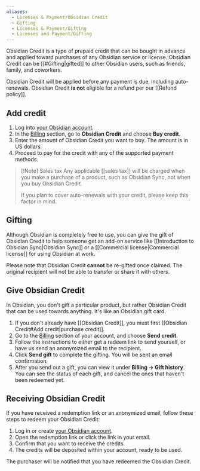 ```yaml
---
aliases:
  - Licenses & Payment/Obsidian Credit
  - Gifting
  - Licenses & Payment/Gifting
  - Licenses and Payment/Gifting
---
```

Obsidian Credit is a type of prepaid credit that can be bought in advance and applied toward purchases of any Obsidian service or license. Obsidian Credit can be [[#Gifting|gifted]] to other Obsidian users, such as friends, family, and coworkers.

Obsidian Credit will be applied before any payment is due, including auto-renewals. Obsidian Credit **is not** eligible for a refund per our [[Refund policy]].

## Add credit

1. Log into [your Obsidian account](https://obsidian.md/account/billing).
2. In the [Billing](https://obsidian.md/account/billing) section, go to **Obsidian Credit** and choose **Buy credit**.
3. Enter the amount of Obsidian Credit you want to buy. The amount is in US dollars.
4. Proceed to pay for the credit with any of the supported payment methods.

> [!Note] Sales tax
> Any applicable [[sales tax]] will be charged when you make a purchase of a product, such as Obsidian Sync, not when you buy Obsidian Credit.
>
> If you plan to cover auto-renewals with your credit, please keep this factor in mind.

## Gifting

Although Obsidian is completely free to use, you can give the gift of Obsidian Credit to help someone get an add-on service like [[Introduction to Obsidian Sync|Obsidian Sync]] or a [[Commercial license|Commercial license]] for using Obsidian at work.

Please note that Obsidian Credit **cannot** be re-gifted once claimed. The original recipient will not be able to transfer or share it with others.

## Give Obsidian Credit

In Obsidian, you don't gift a particular product, but rather Obsidian Credit that can be used towards anything. It's like an Obsidian gift card.

1. If you don't already have [[Obsidian Credit]], you must first [[Obsidian Credit#Add credit|purchase credit]].
2. Go to the [Billing](https://obsidian.md/account/billing) section of your account, and choose **Send credit**.
3. Follow the instructions to either get a redeem link to send yourself, or have us send an anonymized email to the recipient.
4. Click **Send gift** to complete the gifting. You will be sent an email confirmation.
5. After you send out a gift, you can view it under **Billing → Gift history**. You can see the status of each gift, and cancel the ones that haven't been redeemed yet.

## Receiving Obsidian Credit

If you have received a redemption link or an anonymized email, follow these steps to redeem your Obsidian Credit:

1. Log in or create [your Obsidian account](https://obsidian.md/account/billing).
2. Open the redemption link or click the link in your email.
3. Confirm that you want to receive the credits.
4. The credits will be deposited within your account, ready to be used.

The purchaser will be notified that you have redeemed the Obsidian Credit.
